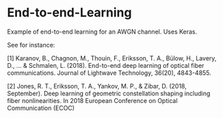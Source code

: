 # End-to-end-Learning
Example of end-to-end learning for an AWGN channel. Uses Keras.


See for instance:

[1] Karanov, B., Chagnon, M., Thouin, F., Eriksson, T. A., Bülow, H., Lavery, D., ... & Schmalen, L. (2018). End-to-end deep learning of optical fiber communications. Journal of Lightwave Technology, 36(20), 4843-4855.

[2] Jones, R. T., Eriksson, T. A., Yankov, M. P., & Zibar, D. (2018, September). Deep learning of geometric constellation shaping including fiber nonlinearities. In 2018 European Conference on Optical Communication (ECOC)
